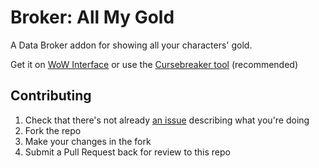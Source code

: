 Broker: All My Gold
====================

A Data Broker addon for showing all your characters' gold.

Get it on [WoW Interface](https://www.wowinterface.com/downloads/info26524-BrokerAllMyGold.html) or use the [Cursebreaker tool](https://github.com/AcidWeb/CurseBreaker) (recommended)

## Contributing

1. Check that there's not already [an issue](https://github.com/icbat/broker-all-my-gold/issues) describing what you're doing
1. Fork the repo
1. Make your changes in the fork
1. Submit a Pull Request back for review to this repo

